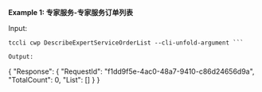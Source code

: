 **Example 1: 专家服务-专家服务订单列表**



Input: 

```
tccli cwp DescribeExpertServiceOrderList --cli-unfold-argument ```

Output: 
```
{
    "Response": {
        "RequestId": "f1dd9f5e-4ac0-48a7-9410-c86d24656d9a",
        "TotalCount": 0,
        "List": []
    }
}
```

